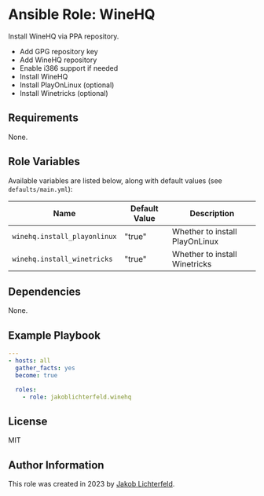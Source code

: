 # Ansible Role: WineHQ

Install WineHQ via PPA repository.

- Add GPG repository key
- Add WineHQ repository
- Enable i386 support if needed
- Install WineHQ
- Install PlayOnLinux (optional)
- Install Winetricks (optional)

## Requirements

None.

## Role Variables

Available variables are listed below, along with default values (see `defaults/main.yml`):

| Name           | Default Value   | Description                        |
| -------------- | --------------- | -----------------------------------|
| `winehq.install_playonlinux` | "true" | Whether to install PlayOnLinux |
| `winehq.install_winetricks` | "true" | Whether to install Winetricks |

## Dependencies

None.

## Example Playbook

```yaml
---
- hosts: all
  gather_facts: yes
  become: true

  roles:
    - role: jakoblichterfeld.winehq

```

## License

MIT

## Author Information

This role was created in 2023 by [Jakob Lichterfeld](https://github.com/JakobLichterfeld).
